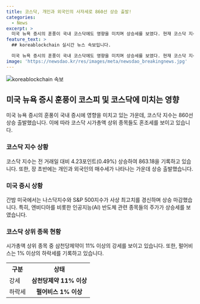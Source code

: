 ```yaml
---
title: 코스닥, 개인과 외국인의 사자세로 860선 상승 출발!
categories:
  - News
excerpt: >
  미국 뉴욕 증시의 훈풍이 국내 코스닥에도 영향을 미치며 상승세를 보였다. 현재 코스닥 지수는 상승 중이며, 시가총액 상위 종목들 또한 혼조세를 보이고 있다. 삼천당제약은 자사주 처분 결정으로 11% 이상 강세를 기록 중이며, 다른 종목들도 강보합권에서 거래되고 있다. 반면 펄어비스는 1% 이상 내림세를 보이고 있다. 미국 증시의 영향으로 코스닥 시장은 혼조세를 지속하고 있으며, 특히 시가총액 상위주들의 움직임이 주목받고 있다.
feature_text: >
  ## koreablockchain 실시간 뉴스 속보입니다.

  미국 뉴욕 증시의 훈풍이 국내 코스닥에도 영향을 미치며 상승세를 보였다. 현재 코스닥 지수는 상승 중이며, 시가총액 상위 종목들 또한 혼조세를 보이고 있다. 삼천당제약은 자사주 처분 결정으로 11% 이상 강세를 기록 중이며, 다른 종목들도 강보합권에서 거래되고 있다. 반면 펄어비스는 1% 이상 내림세를 보이고 있다. 미국 증시의 영향으로 코스닥 시장은 혼조세를 지속하고 있으며, 특히 시가총액 상위주들의 움직임이 주목받고 있다.
image: 'https://newsdao.kr/res/images/meta/newsdao_breakingnews.jpg'
---
```


<p><img src="https://newsdao.kr/res/images/meta/newsdao_breakingnews.jpg" alt="koreablockchain 속보" /></p>

<h2 data-ke-size="size26">미국 뉴욕 증시 훈풍이 코스피 및 코스닥에 미치는 영향</h2>

<p data-ke-size="size16">미국 뉴욕 증시의 훈풍이 국내 증시에 영향을 미치고 있는 가운데, 코스닥 지수는 860선 상승 출발했습니다. 이에 따라 코스닥 시가총액 상위 종목들도 혼조세를 보이고 있습니다.</p>

<h3>코스닥 지수 상황</h3>

<p data-ke-size="size16">코스닥 지수는 전 거래일 대비 4.23포인트(0.49%) 상승하여 863.18을 기록하고 있습니다. 또한, 장 초반에는 개인과 외국인의 매수세가 나타나는 가운데 상승 출발했습니다.</p>

<h3>미국 증시 상황</h3>

<p data-ke-size="size16">간밤 미국에서는 나스닥지수와 S&P 500지수가 사상 최고치를 경신하며 상승 마감했습니다. 특히, 엔비디아를 비롯한 인공지능(AI) 반도체 관련 종목들의 주가가 상승세를 보였습니다.</p>

<h3>코스닥 상위 종목 현황</h3>

<p data-ke-size="size16">시가총액 상위 종목 중 삼천당제약이 11% 이상의 강세를 보이고 있습니다. 또한, 펄어비스는 1% 이상의 하락세를 기록하고 있습니다.</p>

<table>
  <tr>
    <th>구분</th>
    <th>상태</th>
  </tr>
  <tr>
    <td>강세</td>
    <td style="text-align: center; height: 17px;"><b>삼천당제약 11% 이상</b></td>
  </tr>
  <tr>
    <td>하락세</td>
    <td style="text-align: center; height: 17px;"><b>펄어비스 1% 이상</b></td>
  </tr>
</table>

<p data-ke-size="size16">&nbsp;</p>

